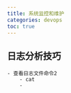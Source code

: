 ```yaml
---
title: 系统监控和维护
categories: devops
toc: true
---
```


## 日志分析技巧
    
    - 查看日志文件命令2
        - cat
        - 
